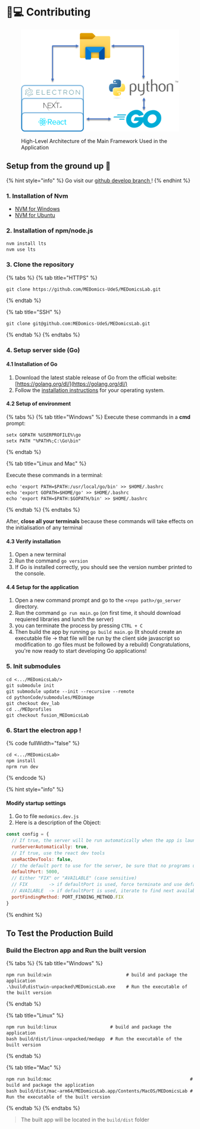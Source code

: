 # 👩💻 Contributing

<figure><img src=".gitbook/assets/image (4).png" alt=""><figcaption><p>High-Level Architecture of the Main Framework Used in the Application</p></figcaption></figure>

## Setup from the ground up 🌱

{% hint style="info" %}
Go visit our [github develop branch ](https://github.com/MEDomics-UdeS/MEDomicsLab/tree/develop#medomicslab---develop-branch-%EF%B8%8F)!
{% endhint %}

### 1. Installation of Nvm

* [NVM for Windows](https://github.com/coreybutler/nvm-windows)
* [NVM for Ubuntu](https://github.com/nvm-sh/nvm#installing-and-updating)

### 2. Installation of npm/node.js

```
nvm install lts
nvm use lts
```

### 3. Clone the repository

{% tabs %}
{% tab title="HTTPS" %}
```
git clone https://github.com/MEDomics-UdeS/MEDomicsLab.git
```
{% endtab %}

{% tab title="SSH" %}
```
git clone git@github.com:MEDomics-UdeS/MEDomicsLab.git
```
{% endtab %}
{% endtabs %}

### 4. Setup server side (Go)

#### 4.1 Installation of Go

1. Download the latest stable release of Go from the official website: [https://golang.org/dl/](https://golang.org/dl/)
2. Follow the [installation instructions](https://go.dev/doc/install) for your operating system.

#### 4.2 Setup of environment

{% tabs %}
{% tab title="Windows" %}
Execute these commands in a **cmd** prompt:

```
setx GOPATH %USERPROFILE%\go
setx PATH "%PATH%;C:\Go\bin"
```
{% endtab %}

{% tab title="Linux and Mac" %}


Execute these commands in a terminal:

```
echo 'export PATH=$PATH:/usr/local/go/bin' >> $HOME/.bashrc
echo 'export GOPATH=$HOME/go' >> $HOME/.bashrc
echo 'export PATH=$PATH:$GOPATH/bin' >> $HOME/.bashrc
```
{% endtab %}
{% endtabs %}

After, **close all your terminals** because these commands will take effects on the initialisation of any terminal

#### 4.3 Verify installation

1. Open a new terminal
2. Run the command `go version`
3. If Go is installed correctly, you should see the version number printed to the console.

#### 4.4 Setup for the application

1. Open a new command prompt and go to the `<repo path>/go_server` directory.
2. Run the command `go run main.go` (on first time, it should download requiered libraries and lunch the server)
3. you can terminate the process by pressing `CTRL + C`
4. Then build the app by running `go build main.go` (It should create an executable file -> that file will be run by the client side javascript so modification to .go files must be followed by a rebuild) Congratulations, you're now ready to start developing Go applications!

### 5. Init submodules

```
cd <.../MEDomicsLab/>
git submodule init
git submodule update --init --recursive --remote
cd pythonCode/submodules/MEDimage
git checkout dev_lab
cd ../MEDprofiles
git checkout fusion_MEDomicsLab
```

### 6. Start the electron app !

{% code fullWidth="false" %}
```
cd <.../MEDomicsLab>
npm install
nprm run dev
```
{% endcode %}

{% hint style="info" %}
#### Modify startup settings

1. Go to file `medomics.dev.js`
2. Here is a description of the Object:

```javascript
const config = {
  // If true, the server will be run automatically when the app is launched
  runServerAutomatically: true,
  // If true, use the react dev tools
  useRactDevTools: false,
  // the default port to use for the server, be sure that no programs use it by default
  defaultPort: 5000,
  // Either "FIX" or "AVAILABLE" (case sensitive)
  // FIX 		-­> if defaultPort is used, force terminate and use defaultPort
  // AVAILABLE 	-> if defaultPort is used, iterate to find next available port
  portFindingMethod: PORT_FINDING_METHOD.FIX
}
```
{% endhint %}

## To Test the Production Build&#x20;

### Build the Electron app and Run the built version

{% tabs %}
{% tab title="Windows" %}
```
npm run build:win                            # build and package the application 
.\build\dist\win-unpacked\MEDomicsLab.exe    # Run the executable of the built version
```
{% endtab %}

{% tab title="Linux" %}
```
npm run build:linux                    # build and package the application 
bash build/dist/linux-unpacked/medapp  # Run the executable of the built version
```
{% endtab %}

{% tab title="Mac" %}
```
npm run build:mac                                                    # build and package the application 
bash build/dist/mac-arm64/MEDomicsLab.app/Contents/MacOS/MEDomicsLab # Run the executable of the built version     
```
{% endtab %}
{% endtabs %}

> The built app will be located in the `build/dist` folder
